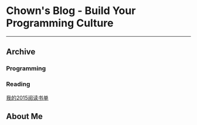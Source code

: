 # Chown's Blog - Build Your Programming Culture
---


## Archive
### Programming
[]()

### Reading
[我的2015阅读书单](Reading/2015-books-read.markdown)





## About Me


